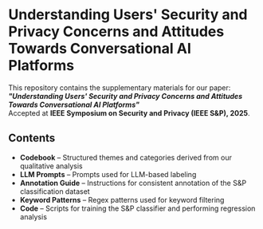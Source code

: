 # Understanding Users' Security and Privacy Concerns and Attitudes Towards Conversational AI Platforms

This repository contains the supplementary materials for our paper:  
**_"Understanding Users' Security and Privacy Concerns and Attitudes Towards Conversational AI Platforms"_**  
Accepted at **IEEE Symposium on Security and Privacy (IEEE S&P), 2025**.

## Contents

- **Codebook** – Structured themes and categories derived from our qualitative analysis  
- **LLM Prompts** – Prompts used for LLM-based labeling  
- **Annotation Guide** – Instructions for consistent annotation of the S&P classification dataset  
- **Keyword Patterns** – Regex patterns used for keyword filtering  
- **Code** – Scripts for training the S&P classifier and performing regression analysis
